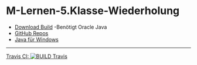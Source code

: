 # M-Lernen-5.Klasse-Wiederholung 

- [Download Build](https://github.com/Sharkbyteprojects/M-Lernen-5.Klasse-Wiederholung/releases/download/JAR/M-Lernen.jar) -Benötigt Oracle Java
- [GitHub Repos](https://github.com/Sharkbyteprojects/M-Lernen-5.Klasse-Wiederholung)
- [Java für Windows](https://www.java.com/de/)

---
[Travis CI: ![BUILD Travis](https://api.travis-ci.org/Sharkbyteprojects/M-Lernen-5.Klasse-Wiederholung.svg?branch=master)](https://travis-ci.org/Sharkbyteprojects/M-Lernen-5.Klasse-Wiederholung)
